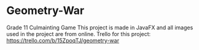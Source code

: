 # Geometry-War
Grade 11 Culmainting Game
This project is made in JavaFX and all images used in the project are from online.
Trello for this project: https://trello.com/b/15ZpoqTJ/geometry-war
